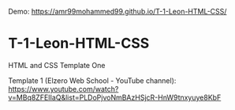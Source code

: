 Demo:
https://amr99mohammed99.github.io/T-1-Leon-HTML-CSS/

# T-1-Leon-HTML-CSS
HTML and CSS Template One


Template 1 (Elzero Web School - YouTube channel):
https://www.youtube.com/watch?v=MBq8ZFEIIaQ&list=PLDoPjvoNmBAzHSjcR-HnW9tnxyuye8KbF
